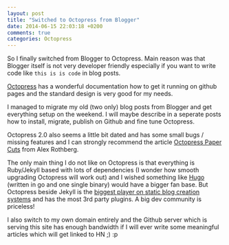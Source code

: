 ```yaml
---
layout: post
title: "Switched to Octopress from Blogger"
date: 2014-06-15 22:03:18 +0200
comments: true
categories: Octopress
---
```

So I finally switched from Blogger to Octopress. Main reason was that Blogger
itself is not very developer friendly especially if you want to write code like
`this is is code` in blog posts.

[Octopress](http://octopress.org/) has a wonderful documentation how to get it
running on github pages and the standard design is very good for my needs.
<!-- more -->
I managed to migrate my old (two only) blog posts from Blogger and get
everything setup on the weekend. I will maybe describe in a seperate posts how
to install, migrate, publish on Github and fine tune Octopress.

Octopress 2.0 also seems a little bit dated and has some small bugs / missing
features and I can strongly recommend the article
[Octopress Paper Cuts](http://blog.alexrothberg.com/2014/05/14/octopress-paper-cuts/)
from Alex Rothberg.

The only main thing I do not like on Octopress is that everything is Ruby/Jekyll
based with lots of dependencies (I wonder how smooth upgrading Octopress will
work out) and I wished something like [Hugo](http://hugo.spf13.com/) (written in
go and one single binary) would have a bigger fan base. But Octopress beside
Jekyll is the [biggest player on static blog creation systems](http://www.staticgen.com/)
and has the most 3rd party plugins. A big dev community is priceless!

I also switch to my own domain entirely and the Github server which is serving
this site has enough bandwidth if I will ever write some meaningful articles
which will get linked to HN ;) :p
